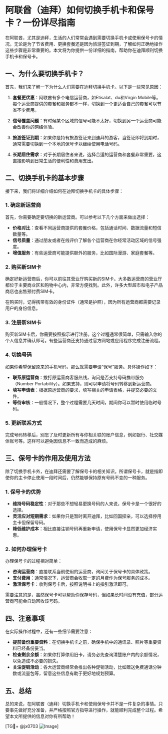 # 阿联酋（迪拜）如何切换手机卡和保号卡？一份详尽指南

在阿联酋，尤其是迪拜，生活的人们常常会遇到需要切换手机卡或使用保号卡的情况。无论是为了节省费用、更换套餐还是因为旅游签证到期，了解如何正确地操作这些步骤是非常重要的。本文将为你提供一份详细的指南，帮助你在迪拜顺利切换手机卡和保号卡。

## 一、为什么要切换手机卡？

首先，我们来了解一下为什么人们需要在迪拜切换手机卡。以下是一些常见原因：

1. **套餐更优惠**：阿联酋有多个电信运营商，如Etisalat、du和Virgin Mobile等。每个运营商提供的套餐和服务都不一样，切换到一个更适合自己的套餐可以节省不少费用。
   
2. **信号覆盖问题**：有时候某个区域的信号可能不太好，切换到另一个运营商可能会改善你的网络体验。

3. **旅游签证到期**：如果你是持有旅游签证来到迪拜的游客，当签证即将到期时，通常需要切换到一个本地的保号卡以继续使用电话号码。

4. **长期居住需求**：对于长期居住者来说，选择合适的运营商和套餐非常重要，这直接影响到日常生活的便利性和费用支出。

## 二、切换手机卡的基本步骤

接下来，我们将详细介绍如何在迪拜切换手机卡的具体步骤：

### 1. 确定新运营商

首先，你需要确定要切换的新运营商。可以参考以下几个方面来做出选择：

- **价格对比**：查看不同运营商提供的套餐价格，包括通话时间、数据流量和短信数量等。
- **信号质量**：通过朋友或者在线评价了解各个运营商在你经常活动区域的信号强度。
- **增值服务**：有些运营商可能提供额外的服务，比如国际漫游、家庭套餐等。

### 2. 购买新SIM卡

确定好新运营商后，你可以前往其营业厅购买新的SIM卡。大多数运营商的营业厅都位于主要商业区和购物中心内，非常方便找到。此外，许多大型超市和电子产品商店也出售预付费SIM卡。

在购买时，记得携带有效的身份证件（通常是护照），因为所有运营商都需要记录用户的身份信息。

### 3. 注册新SIM卡

购买新SIM卡后，你需要按照指示进行注册。这个过程通常很简单，只需输入你的个人信息并确认即可。有些运营商还支持通过官方网站或应用程序完成注册流程。

### 4. 切换号码

如果你希望保留原来的手机号码，那么就需要申请“保号”服务。具体操作如下：

- **联系原运营商**：拨打原运营商客服热线，询问是否支持号码携带服务（Number Portability）。如果支持，则可以申请将号码转移到新运营商。
- **填写申请表**：根据原运营商的要求，填写相关的申请表格，并提交必要的文件。
- **等待审核**：一般情况下，整个过程需要几天时间，期间你可以暂时使用临时号码。

### 5. 更新联系方式

完成号码转移后，别忘了及时更新所有与你相关联的账户信息，例如银行、社交媒体账号等。这样可以避免因信息不一致而造成的麻烦。

## 三、保号卡的作用及使用方法

除了切换手机卡外，在迪拜还需要了解保号卡的相关知识。所谓保号卡，就是指即使你的主卡停止使用一段时间后，仍然能够保持原有号码不变的一种服务。

### 1. 保号卡的优势

- **维持号码稳定性**：对于那些不想轻易更换号码的人来说，保号卡是一个很好的选择。
- **灵活应对短期需求**：如果你只是暂时离开迪拜，比如回国探亲，可以选择停用主卡但保留号码。
- **降低维护成本**：相比直接注销号码再重新申请，使用保号卡显然更加经济实惠。

### 2. 如何办理保号卡

办理保号卡的过程相对简单：

- **咨询运营商**：直接联系当前使用的运营商，询问关于保号卡的具体政策。
- **支付费用**：通常情况下，运营商会收取一定的月费作为保号服务的成本。
- **激活保号卡**：收到保号卡后，按照说明书上的指引激活即可。

需要注意的是，虽然保号卡可以帮助你保存号码，但如果长时间没有充值，部分运营商可能会自动回收该号码。

## 四、注意事项

在实际操作过程中，还有一些细节需要注意：

- **提前备份重要资料**：在切换手机卡之前，确保手机中的通讯录、照片等重要资料已经备份妥当。
- **检查剩余余额**：如果你打算停用旧卡，请务必先查询清楚账户内的余额情况，以免造成不必要的损失。
- **关注促销活动**：各大运营商经常会推出各种促销活动，比如赠送免费通话分钟数或流量包等，留意这些信息有助于更好地规划预算。

## 五、总结

总的来说，在阿联酋（迪拜）切换手机卡和使用保号卡并不是一件复杂的事情。只要事先做好充分准备，并严格按照官方指导进行操作，就能顺利完成整个过程。希望本文所提供的信息对你有所帮助！

[TG💪+ @jx0703 ![Image](https://github.com/user-attachments/assets/dbca1d08-cadb-493c-b0ec-ad6f7a83f270)]